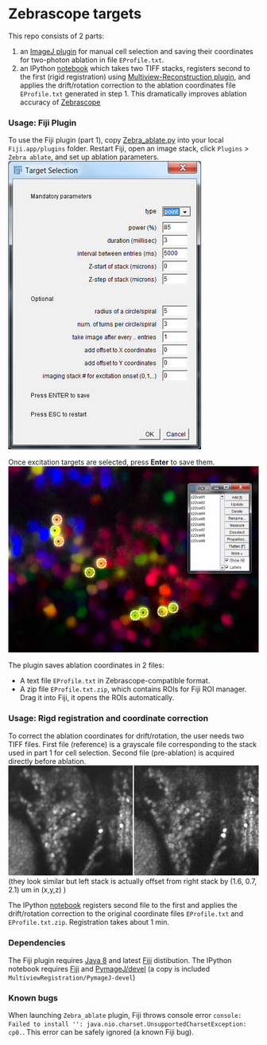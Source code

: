 # Zebrascope targets
This repo consists of 2 parts:
1. an [ImageJ plugin](/Fiji_plugin/Zebra_ablate.py "Zebra_ablate.py") for manual cell selection and saving their coordinates for two-photon ablation in file `EProfile.txt`.
2. an IPython [notebook](MultiviewRegistration/ExcitationProfileCorrection.ipynb "Coordinate correction notebook") which takes two TIFF stacks, registers second to the first (rigid registration) using [Multiview-Reconstruction plugin](https://imagej.net/Multiview-Reconstruction), and applies the drift/rotation correction to the ablation coordinates file `EProfile.txt` generated in step 1. This dramatically improves ablation accuracy of [Zebrascope](https://www.nature.com/nmeth/journal/v11/n9/full/nmeth.3040.html)

### Usage: Fiji Plugin
To use the Fiji plugin (part 1), copy [Zebra_ablate.py](/Fiji_plugin/Zebra_ablate.py "Zebra_ablate plugin") into your local `Fiji.app/plugins` folder. Restart Fiji, open an image stack, click `Plugins` > `Zebra ablate`, 
and set up ablation parameters. 
![Plugin GUI](/Fiji_plugin/GUI_screenshot.png "GUI_screenshot.png")

Once excitation targets are selected, press **Enter** to save them.
![ROI_screenshot](/Fiji_plugin/ROI_screenshot.png "ROI_screenshot.png")

The plugin saves ablation coordinates in 2 files: 
* A text file `EProfile.txt` in Zebrascope-compatible format.
* A zip file `EProfile.txt.zip`, which contains ROIs for Fiji ROI manager. Drag it into Fiji, it opens the ROIs automatically.

### Usage: Rigd registration and coordinate correction
To correct the ablation coordinates for drift/rotation, the user needs two TIFF files. First file (reference) is a grayscale file corresponding to the stack used in part 1 for cell selection. Second file (pre-ablation) is acquired directly before ablation. 
![Stack0 and Stack1](/Fiji_plugin/Stack0_Stack1.png "Stack0_Stack1.png")
(they look similar but left stack is actually offset from right stack by (1.6, 0.7, 2.1) um in (x,y,z) )

The IPython [notebook](MultiviewRegistration/ExcitationProfileCorrection.ipynb "Coordinate correction notebook") registers second file to the first and applies the drift/rotation correction to the original coordinate files `EProfile.txt` and `EProfile.txt.zip`. Registration takes about 1 min.

### Dependencies
The Fiji plugin requires [Java 8](https://java.com/en/) and latest [Fiji](https://fiji.sc/#download) distibution.
The IPython notebook requires [Fiji](https://fiji.sc/#download) and [PymageJ/devel](https://github.com/Jhsmit/PymageJ/tree/devel) (a copy is included `MultiviewRegistration/PymageJ-devel`)

### Known bugs
When launching `Zebra_ablate` plugin, Fiji throws console error  `console: Failed to install '': java.nio.charset.UnsupportedCharsetException: cp0.`. This error can be safely ignored (a known Fiji bug).